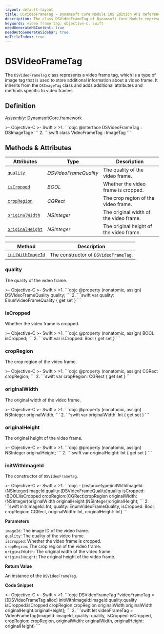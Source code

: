 ```yaml
---
layout: default-layout
title: DSVideoFrameTag - Dynamsoft Core Module iOS Edition API Reference
description: The class DSVideoFrameTag of Dynamsoft Core Module represents a video frame tag, which is a type of image tag that is used to store additional information about a video frame. It inherits from the DSImageTag class and adds additional attributes and methods specific to video frames.
keywords: video frame tag, objective-c, swift
needGenerateH3Content: true
needAutoGenerateSidebar: true
noTitleIndex: true
---
```


# DSVideoFrameTag

The `DSVideoFrameTag` class represents a video frame tag, which is a type of image tag that is used to store additional information about a video frame. It inherits from the `DSImageTag` class and adds additional attributes and methods specific to video frames.

## Definition

*Assembly:* DynamsoftCore.framework

<div class="sample-code-prefix"></div>
>- Objective-C
>- Swift
>
>1. 
```objc
@interface DSVideoFrameTag : DSImageTage
```
2. 
```swift
class VideoFrameTag : ImageTag
```

## Methods & Attributes

| Attributes | Type | Description |
| ---------- | ---- | ----------- |
| [`quality`](#quality) | *DSVideoFrameQuality* | The quality of the video frame. |
| [`isCropped`](#iscropped) | *BOOL* | Whether the video frame is cropped. |
| [`cropRegion`](#cropregion) | *CGRect* | The crop region of the video frame. |
| [`originalWidth`](#originalwidth) | *NSInteger* | The original width of the video frame. |
| [`originalHeight`](#originalheight) | *NSInteger* | The original height of the video frame. |

| Method | Description |
|------- |-------------|
| [`initWithImageId`](#initwithimageid) | The constructor of `DSVideoFrameTag`. |

### quality

The quality of the video frame.

<div class="sample-code-prefix"></div>
>- Objective-C
>- Swift
>
>1. 
```objc
@property (nonatomic, assign) DSVideoFrameQuality quality;
```
2. 
```swift
var quality: EnumVideoFrameQuality { get set }
```

### isCropped

Whether the video frame is cropped.

<div class="sample-code-prefix"></div>
>- Objective-C
>- Swift
>
>1. 
```objc
@property (nonatomic, assign) BOOL isCropped;
```
2. 
```swift
var isCropped: Bool { get set }
```

### cropRegion

The crop region of the video frame.

<div class="sample-code-prefix"></div>
>- Objective-C
>- Swift
>
>1. 
```objc
@property (nonatomic, assign) CGRect cropRegion;
```
2. 
```swift
var cropRegion: CGRect { get set }
```

### originalWidth

The original width of the video frame.

<div class="sample-code-prefix"></div>
>- Objective-C
>- Swift
>
>1. 
```objc
@property (nonatomic, assign) NSInteger originalWidth;
```
2. 
```swift
var originalWidth: Int { get set }
```

### originalHeight

The original height of the video frame.

<div class="sample-code-prefix"></div>
>- Objective-C
>- Swift
>
>1. 
```objc
@property (nonatomic, assign) NSInteger originalHeight;
```
2. 
```swift
var originalHeight: Int { get set }
```

### initWithImageId

The constructor of `DSVideoFrameTag`.

<div class="sample-code-prefix"></div>
>- Objective-C
>- Swift
>
>1. 
```objc
- (instancetype)initWithImageId:(NSInteger)imageId
                        quality:(DSVideoFrameQuality)quality
                      isCropped:(BOOL)isCropped
                     cropRegion:(CGRect)cropRegion
                  originalWidth:(NSInteger)originalWidth
                 originalHeight:(NSInteger)originalHeight;
```
2. 
```swift
init(imageId: Int, quality: EnumVideoFrameQuality, isCropped: Bool, cropRegion: CGRect, originalWidth: Int, originalHeight: Int)
```

**Parameters**

`imageId`: The image ID of the video frame.  
`quality`: The quality of the video frame.  
`isCropped`: Whether the video frame is cropped.  
`cropRegion`: The crop region of the video frame.  
`originalWidth`: The original width of the video frame.  
`originalHeight`: The original height of the video frame.

**Return Value**

An instance of the `DSVideoFrameTag`.

**Code Snippet**

<div class="sample-code-prefix"></div>
>- Objective-C
>- Swift
>
>1. 
```objc
DSVideoFrameTag *videoFrameTag = [[DSVideoFrameTag alloc] initWithImageId:imageId
                                                                 quality:quality
                                                               isCropped:isCropped
                                                              cropRegion:cropRegion
                                                           originalWidth:originalWidth
                                                          originalHeight:originalHeight];
```
2. 
```swift
let videoFrameTag = VideoFrameTag(imageId: imageId, quality: quality, isCropped: isCropped, cropRegion: cropRegion, originalWidth: originalWidth, originalHeight: originalHeight)
```
